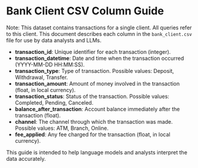# Bank Client CSV Column Guide

Note: This dataset contains transactions for a single client. All queries refer to this client.
This document describes each column in the `bank_client.csv` file for use by data analysts and LLMs.

- **transaction_id**: Unique identifier for each transaction (integer).
- **transaction_datetime**: Date and time when the transaction occurred (YYYY-MM-DD HH:MM:SS).
- **transaction_type**: Type of transaction. Possible values: Deposit, Withdrawal, Transfer.
- **transaction_amount**: Amount of money involved in the transaction (float, in local currency).
- **transaction_status**: Status of the transaction. Possible values: Completed, Pending, Canceled.
- **balance_after_transaction**: Account balance immediately after the transaction (float).
- **channel**: The channel through which the transaction was made. Possible values: ATM, Branch, Online.
- **fee_applied**: Any fee charged for the transaction (float, in local currency).

This guide is intended to help language models and analysts interpret the data accurately.
